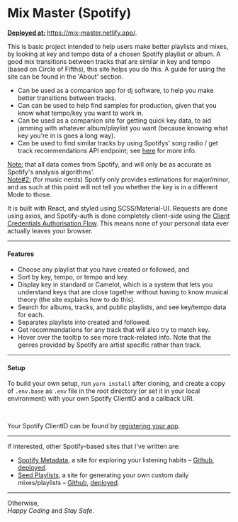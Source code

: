 # Mix Master (Spotify)

<b><ins>Deployed at:</ins> </b> <a href=https://mix-master.netlify.app/ target="_blank">https://mix-master.netlify.app/</a>. <br>

This is basic project intended to help users make better playlists and mixes, by looking at key and tempo data of a chosen Spotify playlist or album. A good mix transitions between tracks that are similar in key and tempo (based on Circle of Fifths), this site helps you do this. A guide for using the site can be found in the 'About' section. <br>

- Can be used as a companion app for dj software, to help you make better transitions between tracks.
- Can can be used to help find samples for production, given that you know what tempo/key you want to work in.
- Can be used as a companion site for getting quick key data, to aid jamming with whatever album/playlist you want (because knowing what key you're in is goes a long way).
- Can be used to find similar tracks by using Spotifys' song radio / get track recommendations API endpoint; see <a href="https://developer.spotify.com/documentation/web-api/reference/#endpoint-get-recommendations">here</a> for more info.
  <br>

<ins>Note:</ins> that all data comes from Spotify, and will only be as accurate as Spotify's analysis algorithms'. \
<ins>Note#2:</ins> (for music nerds) Spotify only provides estimations for major/minor, and as such at this point will not tell you whether the key is in a different Mode to those.

It is built with React, and styled using SCSS/Material-UI. Requests are done using axios, and Spotify-auth is done completely client-side using the <a href="https://developer.spotify.com/documentation/general/guides/authorization-guide/">Client Credentials Authorisation Flow</a>. This means none of your personal data ever actually leaves your browser.

<hr>
<h4>Features</h4>

- Choose any playlist that you have created or followed, and
- Sort by key, tempo, or tempo and key.
- Display key in standard or Camelot, which is a system that lets you understand keys that are close together without having to know musical theory (the site explains how to do this).
- Search for albums, tracks, and public playlists, and see key/tempo data for each.
- Separates playlists into created and followed.
- Get recommendations for any track that will also try to match key.
- Hover over the tooltip to see more track-related info. Note that the genres provided by Spotify are artist specific rather than track.

<hr>
<h4>Setup</h4>

To build your own setup, run `yarn install` after cloning, and create a copy of `.env.base` as `.env` file in the root directory (or set it in your local environment) with your own Spotify ClientID and a callback URI.

<br>

Your Spotify ClientID can be found by <a href='https://developer.spotify.com/documentation/general/guides/app-settings/#register-your-app'>registering your app</a>.

<hr>

If interested, other Spotify-based sites that I've written are:

- <ins>Spotify Metadata</ins>, a site for exploring your listening habits – <a href=https://github.com/jacobcolyvan/spotify-metadata target="_blank"> Github</a>, <a href=https://spotify-metadata.netlify.app/ target="_blank">deployed</a>.
- <ins>Seed Playlists</ins>, a site for generating your own custom daily mixes/playlists – <a href=https://seed-playlists.netlify.app/ target="_blank"> Github</a>, <a href=https://seed-playlists.netlify.app/ target="_blank">deployed</a>.

<hr>

Otherwise, <br>
<i>Happy Coding</i> and <i>Stay Safe</i>.
